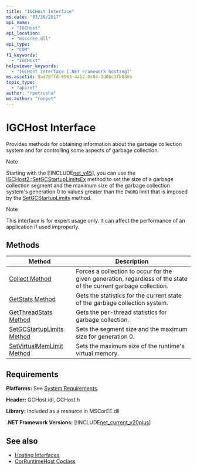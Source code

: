 ```yaml
---
title: "IGCHost Interface"
ms.date: "03/30/2017"
api_name: 
  - "IGCHost"
api_location: 
  - "mscoree.dll"
api_type: 
  - "COM"
f1_keywords: 
  - "IGCHost"
helpviewer_keywords: 
  - "IGCHost interface [.NET Framework hosting]"
ms.assetid: 9ad70ffd-6963-4ab2-8c84-3d86c3fb8deb
topic_type: 
  - "apiref"
author: "rpetrusha"
ms.author: "ronpet"
---
```

# IGCHost Interface
Provides methods for obtaining information about the garbage collection system and for controlling some aspects of garbage collection.  
  
> [!NOTE]
>  Starting with the [!INCLUDE[net_v45](../../../../includes/net-v45-md.md)], you can use the [IGCHost2::SetGCStartupLimitsEx](../../../../docs/framework/unmanaged-api/hosting/igchost2-setgcstartuplimitsex-method.md) method to set the size of a garbage collection segment and the maximum size of the garbage collection system's generation 0 to values greater than the `DWORD` limit that is imposed by the [SetGCStartupLimits](../../../../docs/framework/unmanaged-api/hosting/igchost-setgcstartuplimits-method.md) method.  
  
> [!NOTE]
>  This interface is for expert usage only. It can affect the performance of an application if used improperly.  
  
## Methods  
  
|Method|Description|  
|------------|-----------------|  
|[Collect Method](../../../../docs/framework/unmanaged-api/hosting/igchost-collect-method.md)|Forces a collection to occur for the given generation, regardless of the state of the current garbage collection.|  
|[GetStats Method](../../../../docs/framework/unmanaged-api/hosting/igchost-getstats-method.md)|Gets the statistics for the current state of the garbage collection system.|  
|[GetThreadStats Method](../../../../docs/framework/unmanaged-api/hosting/igchost-getthreadstats-method.md)|Gets the per-thread statistics for garbage collection.|  
|[SetGCStartupLimits Method](../../../../docs/framework/unmanaged-api/hosting/igchost-setgcstartuplimits-method.md)|Sets the segment size and the maximum size for generation 0.|  
|[SetVirtualMemLimit Method](../../../../docs/framework/unmanaged-api/hosting/igchost-setvirtualmemlimit-method.md)|Sets the maximum size of the runtime's virtual memory.|  
  
## Requirements  
 **Platforms:** See [System Requirements](../../../../docs/framework/get-started/system-requirements.md).  
  
 **Header:** GCHost.idl, GCHost.h  
  
 **Library:** Included as a resource in MSCorEE.dll  
  
 **.NET Framework Versions:** [!INCLUDE[net_current_v20plus](../../../../includes/net-current-v20plus-md.md)]  
  
## See also
- [Hosting Interfaces](../../../../docs/framework/unmanaged-api/hosting/hosting-interfaces.md)
- [CorRuntimeHost Coclass](../../../../docs/framework/unmanaged-api/hosting/corruntimehost-coclass.md)
